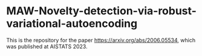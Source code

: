 # MAW-Novelty-detection-via-robust-variational-autoencoding
This is the repository for the paper https://arxiv.org/abs/2006.05534, which was published at AISTATS 2023.
